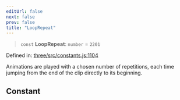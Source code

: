 ```yaml
---
editUrl: false
next: false
prev: false
title: "LoopRepeat"
---
```


> `const` **LoopRepeat**: `number` = `2201`

Defined in: [three/src/constants.js:1104](https://github.com/DefinitelyMaybe/three-i18n/blob/fa57b79433d1c349ffb23a78727299c8d4190136/three/src/constants.js#L1104)

Animations are played with a chosen number of repetitions, each time jumping from
the end of the clip directly to its beginning.

## Constant
